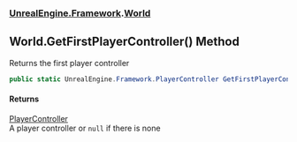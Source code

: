 ### [UnrealEngine.Framework](./UnrealEngine-Framework.md 'UnrealEngine.Framework').[World](./World.md 'UnrealEngine.Framework.World')
## World.GetFirstPlayerController() Method
Returns the first player controller  
```csharp
public static UnrealEngine.Framework.PlayerController GetFirstPlayerController();
```
#### Returns
[PlayerController](./PlayerController.md 'UnrealEngine.Framework.PlayerController')  
A player controller or `null` if there is none  
